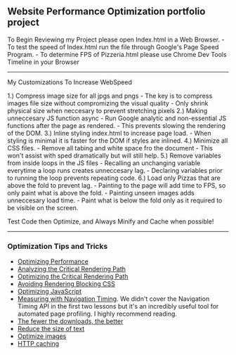 ## Website Performance Optimization portfolio project

To Begin Reviewing my Project please open Index.html in a Web Browser.
	- To test the speed of Index.html run the file through Google's Page Speed Program.
	- To determine FPS of Pizzeria.html please use Chrome Dev Tools Timeline in your Browser 

____________________

My Customizations To Increase WebSpeed 

1.) Compress image size for all jpgs and pngs
	- The key is to compress images file size without compromizing the visual quality 
	- Only shrink physical size when neccesary to prevent stretching pixels
2.) Making unneccesary JS function async
	- Run Google analytic and non-essential JS functions after the page as rendered.
	- This prevents slowing the rendering of the DOM.
3.) Inline styling index.html to increase page load.
	- When styling is minimal it is faster for the DOM if styles are inlined.
4.) Minimize all CSS files.
	- Remove all tabing and white space fro the document
	- This won't assist with sped dramatically but will still help.
5.) Remove variables from inside loops in the JS files
	- Recalling an unchanging variable everytime a loop runs creates unneccesary lag.
	- Declaring variables prior to running the loop prevents repeating code. 
6.) Load only Pizzas that are above the fold to prevent lag. 
	- Painting to the page will add time to FPS, so only paint what is above the fold.
	- Painting unseen images adds unneccesary load time. 
	- Paint what is below the fold only as it required to be visible on the screen.  

Test Code then Optimize, and Always Minify and Cache when possible!
_____________________

### Optimization Tips and Tricks
* [Optimizing Performance](https://developers.google.com/web/fundamentals/performance/ "web performance")
* [Analyzing the Critical Rendering Path](https://developers.google.com/web/fundamentals/performance/critical-rendering-path/analyzing-crp.html "analyzing crp")
* [Optimizing the Critical Rendering Path](https://developers.google.com/web/fundamentals/performance/critical-rendering-path/optimizing-critical-rendering-path.html "optimize the crp!")
* [Avoiding Rendering Blocking CSS](https://developers.google.com/web/fundamentals/performance/critical-rendering-path/render-blocking-css.html "render blocking css")
* [Optimizing JavaScript](https://developers.google.com/web/fundamentals/performance/critical-rendering-path/adding-interactivity-with-javascript.html "javascript")
* [Measuring with Navigation Timing](https://developers.google.com/web/fundamentals/performance/critical-rendering-path/measure-crp.html "nav timing api"). We didn't cover the Navigation Timing API in the first two lessons but it's an incredibly useful tool for automated page profiling. I highly recommend reading.
* <a href="https://developers.google.com/web/fundamentals/performance/optimizing-content-efficiency/eliminate-downloads.html">The fewer the downloads, the better</a>
* <a href="https://developers.google.com/web/fundamentals/performance/optimizing-content-efficiency/optimize-encoding-and-transfer.html">Reduce the size of text</a>
* <a href="https://developers.google.com/web/fundamentals/performance/optimizing-content-efficiency/image-optimization.html">Optimize images</a>
* <a href="https://developers.google.com/web/fundamentals/performance/optimizing-content-efficiency/http-caching.html">HTTP caching</a>